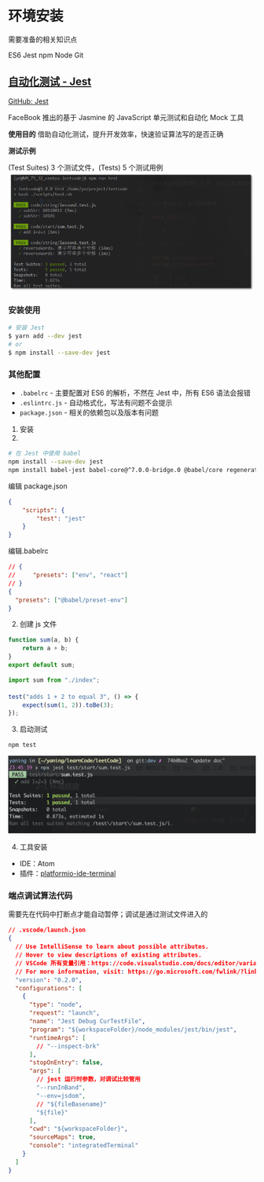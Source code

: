 # 环境安装

需要准备的相关知识点

ES6 Jest npm Node Git

## [自动化测试 - Jest](https://jestjs.io/docs/en/getting-started)

[GitHub: Jest](https://github.com/facebook/jest)

FaceBook 推出的基于 Jasmine 的 JavaScript 单元测试和自动化 Mock 工具

**使用目的**
借助自动化测试，提升开发效率，快速验证算法写的是否正确

**测试示例**

(Test Suites) 3 个测试文件，(Tests) 5 个测试用例 
<img alt="jest 测试结果" src="./doc/assets/2.4.2.png" width="500">


### 安装使用

```bash
# 安装 Jest
$ yarn add --dev jest
# or
$ npm install --save-dev jest
```

### 其他配置

- `.babelrc` - 主要配置对 ES6 的解析，不然在 Jest 中，所有 ES6 语法会报错
- `.eslintrc.js` - 自动格式化，写法有问题不会提示
- `package.json` - 相关的依赖包以及版本有问题


1. 安装
2. 
```bash
# 在 Jest 中使用 babel
npm install --save-dev jest
npm install babel-jest babel-core@^7.0.0-bridge.0 @babel/core regenerator-runtime babel-preset-env
```

编辑 package.json

```json
{
    "scripts": {
        "test": "jest"
    }
}
```

编辑.babelrc

```json
// {
//     "presets": ["env", "react"]
// }
{
  "presets": ["@babel/preset-env"]
}
```

2. 创建 js 文件

```js
function sum(a, b) {
    return a + b;
}
export default sum;
```

```js
import sum from "./index";

test("adds 1 + 2 to equal 3", () => {
    expect(sum(1, 2)).toBe(3);
});
```

3. 启动测试

```bash
npm test
```

![环境 OK](./assets/2020-03-06-23-46-25.png)

4. 工具安装

-   IDE：Atom
-   插件：[platformio-ide-terminal](https://github.com/platformio/platformio-atom-ide-terminal)

### 端点调试算法代码

需要先在代码中打断点才能自动暂停；调试是通过测试文件进入的
```json
// .vscode/launch.json
{
  // Use IntelliSense to learn about possible attributes.
  // Hover to view descriptions of existing attributes.
  // VSCode 所有变量引用：https://code.visualstudio.com/docs/editor/variables-reference
  // For more information, visit: https://go.microsoft.com/fwlink/?linkid=830387
  "version": "0.2.0",
  "configurations": [
    {
      "type": "node",
      "request": "launch",
      "name": "Jest Debug CurTestFile",
      "program": "${workspaceFolder}/node_modules/jest/bin/jest",
      "runtimeArgs": [
        // "--inspect-brk"
      ],
      "stopOnEntry": false,
      "args": [
        // jest 运行时参数，对调试比较管用
        "--runInBand",
        "--env=jsdom",
        // "${fileBasename}"
        "${file}"
      ],
      "cwd": "${workspaceFolder}",
      "sourceMaps": true,
      "console": "integratedTerminal"
    }
  ]
}
```
